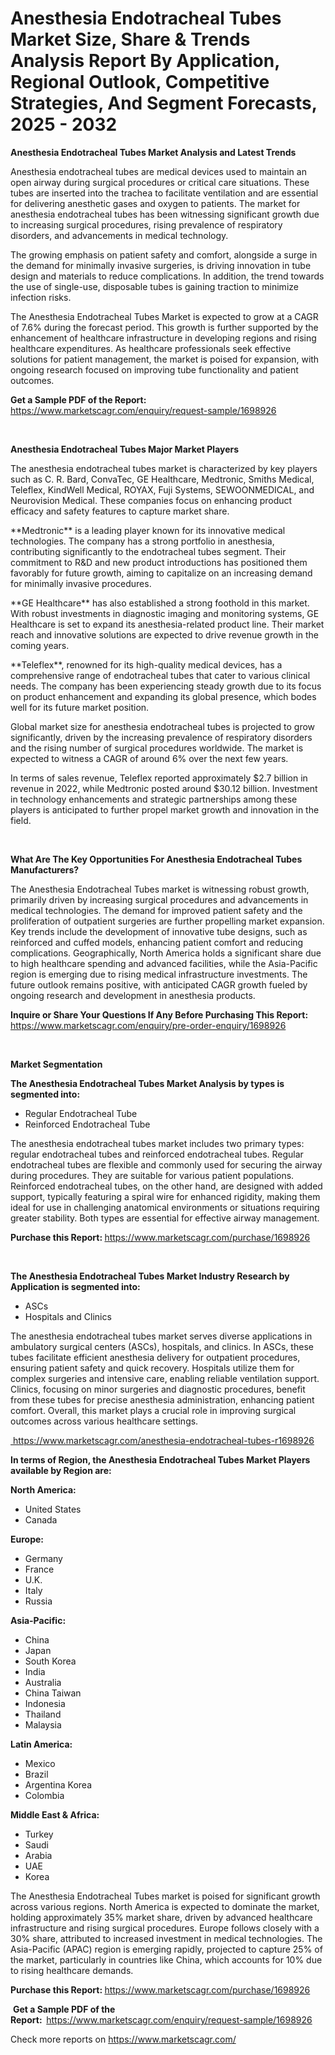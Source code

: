 <p><h1>Anesthesia Endotracheal Tubes Market Size, Share & Trends Analysis Report By Application, Regional Outlook, Competitive Strategies, And Segment Forecasts, 2025 - 2032</h1></p><p><strong>Anesthesia Endotracheal Tubes Market Analysis and Latest Trends</strong></p>
<p><p>Anesthesia endotracheal tubes are medical devices used to maintain an open airway during surgical procedures or critical care situations. These tubes are inserted into the trachea to facilitate ventilation and are essential for delivering anesthetic gases and oxygen to patients. The market for anesthesia endotracheal tubes has been witnessing significant growth due to increasing surgical procedures, rising prevalence of respiratory disorders, and advancements in medical technology. </p><p>The growing emphasis on patient safety and comfort, alongside a surge in the demand for minimally invasive surgeries, is driving innovation in tube design and materials to reduce complications. In addition, the trend towards the use of single-use, disposable tubes is gaining traction to minimize infection risks. </p><p>The Anesthesia Endotracheal Tubes Market is expected to grow at a CAGR of 7.6% during the forecast period. This growth is further supported by the enhancement of healthcare infrastructure in developing regions and rising healthcare expenditures. As healthcare professionals seek effective solutions for patient management, the market is poised for expansion, with ongoing research focused on improving tube functionality and patient outcomes.</p></p>
<p><strong>Get a Sample PDF of the Report:&nbsp;</strong> <a href="https://www.marketscagr.com/enquiry/request-sample/1698926?utm_campaign=2459&utm_medium=2&utm_source=Github&utm_content=ia&utm_term=04032025&utm_id=anesthesia-endotracheal-tubes">https://www.marketscagr.com/enquiry/request-sample/1698926</a></p>
<p>&nbsp;</p>
<p><strong>Anesthesia Endotracheal Tubes Major Market Players</strong></p>
<p><p>The anesthesia endotracheal tubes market is characterized by key players such as C. R. Bard, ConvaTec, GE Healthcare, Medtronic, Smiths Medical, Teleflex, KindWell Medical, ROYAX, Fuji Systems, SEWOONMEDICAL, and Neurovision Medical. These companies focus on enhancing product efficacy and safety features to capture market share.</p><p>**Medtronic** is a leading player known for its innovative medical technologies. The company has a strong portfolio in anesthesia, contributing significantly to the endotracheal tubes segment. Their commitment to R&D and new product introductions has positioned them favorably for future growth, aiming to capitalize on an increasing demand for minimally invasive procedures.</p><p>**GE Healthcare** has also established a strong foothold in this market. With robust investments in diagnostic imaging and monitoring systems, GE Healthcare is set to expand its anesthesia-related product line. Their market reach and innovative solutions are expected to drive revenue growth in the coming years.</p><p>**Teleflex**, renowned for its high-quality medical devices, has a comprehensive range of endotracheal tubes that cater to various clinical needs. The company has been experiencing steady growth due to its focus on product enhancement and expanding its global presence, which bodes well for its future market position.</p><p>Global market size for anesthesia endotracheal tubes is projected to grow significantly, driven by the increasing prevalence of respiratory disorders and the rising number of surgical procedures worldwide. The market is expected to witness a CAGR of around 6% over the next few years.</p><p>In terms of sales revenue, Teleflex reported approximately $2.7 billion in revenue in 2022, while Medtronic posted around $30.12 billion. Investment in technology enhancements and strategic partnerships among these players is anticipated to further propel market growth and innovation in the field.</p></p>
<p>&nbsp;</p>
<p><strong>What Are The Key Opportunities For Anesthesia Endotracheal Tubes Manufacturers?</strong></p>
<p><p>The Anesthesia Endotracheal Tubes market is witnessing robust growth, primarily driven by increasing surgical procedures and advancements in medical technologies. The demand for improved patient safety and the proliferation of outpatient surgeries are further propelling market expansion. Key trends include the development of innovative tube designs, such as reinforced and cuffed models, enhancing patient comfort and reducing complications. Geographically, North America holds a significant share due to high healthcare spending and advanced facilities, while the Asia-Pacific region is emerging due to rising medical infrastructure investments. The future outlook remains positive, with anticipated CAGR growth fueled by ongoing research and development in anesthesia products.</p></p>
<p><strong>Inquire or Share Your Questions If Any Before Purchasing This Report:</strong> <a href="https://www.marketscagr.com/enquiry/pre-order-enquiry/1698926?utm_campaign=2459&utm_medium=2&utm_source=Github&utm_content=ia&utm_term=04032025&utm_id=anesthesia-endotracheal-tubes">https://www.marketscagr.com/enquiry/pre-order-enquiry/1698926</a></p>
<p>&nbsp;</p>
<p><strong>Market Segmentation</strong></p>
<p><strong>The Anesthesia Endotracheal Tubes Market Analysis by types is segmented into:</strong></p>
<p><ul><li>Regular Endotracheal Tube</li><li>Reinforced Endotracheal Tube</li></ul></p>
<p><p>The anesthesia endotracheal tubes market includes two primary types: regular endotracheal tubes and reinforced endotracheal tubes. Regular endotracheal tubes are flexible and commonly used for securing the airway during procedures. They are suitable for various patient populations. Reinforced endotracheal tubes, on the other hand, are designed with added support, typically featuring a spiral wire for enhanced rigidity, making them ideal for use in challenging anatomical environments or situations requiring greater stability. Both types are essential for effective airway management.</p></p>
<p><strong>Purchase this Report:&nbsp;</strong><a href="https://www.marketscagr.com/purchase/1698926?utm_campaign=2459&utm_medium=2&utm_source=Github&utm_content=ia&utm_term=04032025&utm_id=anesthesia-endotracheal-tubes">https://www.marketscagr.com/purchase/1698926</a></p>
<p>&nbsp;</p>
<p><strong>The Anesthesia Endotracheal Tubes Market Industry Research by Application is segmented into:</strong></p>
<p><ul><li>ASCs</li><li>Hospitals and Clinics</li></ul></p>
<p><p>The anesthesia endotracheal tubes market serves diverse applications in ambulatory surgical centers (ASCs), hospitals, and clinics. In ASCs, these tubes facilitate efficient anesthesia delivery for outpatient procedures, ensuring patient safety and quick recovery. Hospitals utilize them for complex surgeries and intensive care, enabling reliable ventilation support. Clinics, focusing on minor surgeries and diagnostic procedures, benefit from these tubes for precise anesthesia administration, enhancing patient comfort. Overall, this market plays a crucial role in improving surgical outcomes across various healthcare settings.</p></p>
<p><a href="https://www.marketscagr.com/anesthesia-endotracheal-tubes-r1698926?utm_campaign=2459&utm_medium=2&utm_source=Github&utm_content=ia&utm_term=04032025&utm_id=anesthesia-endotracheal-tubes">&nbsp;https://www.marketscagr.com/anesthesia-endotracheal-tubes-r1698926</a></p>
<p><strong>In terms of Region, the Anesthesia Endotracheal Tubes Market Players available by Region are:</strong></p>
<p>
    <p> <strong> North America: </strong>
        <ul>
            <li>United States</li>
            <li>Canada</li>
        </ul>
        </p> 
    <p> <strong> Europe: </strong>
        <ul>
            <li>Germany</li>
            <li>France</li>
            <li>U.K.</li>
            <li>Italy</li>
            <li>Russia</li>
        </ul>
        </p> 
    <p> <strong> Asia-Pacific: </strong>
        <ul>
            <li>China</li>
            <li>Japan</li>
            <li>South Korea</li>
            <li>India</li>
            <li>Australia</li>
            <li>China Taiwan</li>
            <li>Indonesia</li>
            <li>Thailand</li>
            <li>Malaysia</li>
        </ul>
        </p> 
    <p> <strong> Latin America: </strong>
        <ul>
            <li>Mexico</li>
            <li>Brazil</li>
            <li>Argentina Korea</li>
            <li>Colombia</li>
        </ul>
        </p> 
    <p> <strong> Middle East & Africa: </strong>
        <ul>
            <li>Turkey</li>
            <li>Saudi</li>
            <li>Arabia</li>
            <li>UAE</li>
            <li>Korea</li>
        </ul>
    </p>
    </p>
<p><p>The Anesthesia Endotracheal Tubes market is poised for significant growth across various regions. North America is expected to dominate the market, holding approximately 35% market share, driven by advanced healthcare infrastructure and rising surgical procedures. Europe follows closely with a 30% share, attributed to increased investment in medical technologies. The Asia-Pacific (APAC) region is emerging rapidly, projected to capture 25% of the market, particularly in countries like China, which accounts for 10% due to rising healthcare demands.</p></p>
<p><strong>Purchase this Report: </strong><a href="https://www.marketscagr.com/purchase/1698926?utm_campaign=2459&utm_medium=2&utm_source=Github&utm_content=ia&utm_term=04032025&utm_id=anesthesia-endotracheal-tubes">https://www.marketscagr.com/purchase/1698926</a></p>
<p>&nbsp;<strong>Get a Sample PDF of the Report:&nbsp;&nbsp;</strong><a href="https://www.marketscagr.com/enquiry/request-sample/1698926?utm_campaign=2459&utm_medium=2&utm_source=Github&utm_content=ia&utm_term=04032025&utm_id=anesthesia-endotracheal-tubes">https://www.marketscagr.com/enquiry/request-sample/1698926</a></p>
<p><strong></strong></p>
<p>Check more reports on <a href="https://www.marketscagr.com/?utm_campaign=2459&utm_medium=2&utm_source=Github&utm_content=ia&utm_term=04032025&utm_id=anesthesia-endotracheal-tubes">https://www.marketscagr.com/</a></p>